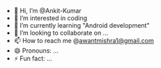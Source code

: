 - 👋 Hi, I’m @Ankit-Kumar
- 👀 I’m interested in coding
- 🌱 I’m currently learning "Android development"
- 💞️ I’m looking to collaborate on ...
- 📫 How to reach me @awantmishra1@gmail.com
- 😄 Pronouns: ...
- ⚡ Fun fact: ...

<!---
Awant-mishra/Awant-mishra is a ✨ special ✨ repository because its `README.md` (this file) appears on your GitHub profile.
You can click the Preview link to take a look at your changes.
--->

